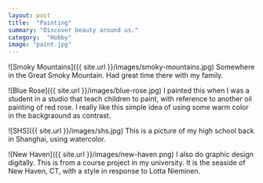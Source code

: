 ```yaml
---
layout: post
title:  "Painting"
summary: "Discover beauty around us."
category:  "Hobby"
image: "paint.jpg"
---
```


![Smoky Mountains]({{ site.url }}/images/smoky-mountains.jpg)
Somewhere in the Great Smoky Mountain. Had great time there with my family.

![Blue Rose]({{ site.url }}/images/blue-rose.jpg)
I painted this when I was a student in a studio that teach children to paint, with reference to another oil painting of red rose. I really like this simple idea of using some warm color in the backgraound as contrast.

![SHS]({{ site.url }}/images/shs.jpg)
This is a picture of my high school back in Shanghai, using watercolor.

![New Haven]({{ site.url }}/images/new-haven.png)
I also do graphic design digitally. This is from a course project in my university. It is the seaside of New Haven, CT, with a style in response to Lotta Nieminen.